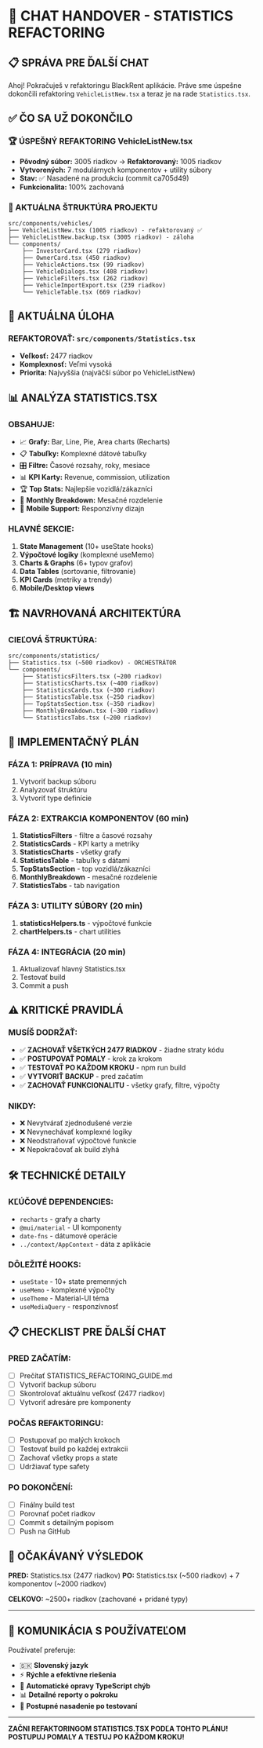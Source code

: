 # 🔄 CHAT HANDOVER - STATISTICS REFACTORING

## 📋 SPRÁVA PRE ĎALŠÍ CHAT

Ahoj! Pokračuješ v refaktoringu BlackRent aplikácie. Práve sme úspešne dokončili refaktoring `VehicleListNew.tsx` a teraz je na rade `Statistics.tsx`.

## ✅ ČO SA UŽ DOKONČILO

### 🏆 ÚSPEŠNÝ REFAKTORING VehicleListNew.tsx
- **Pôvodný súbor:** 3005 riadkov → **Refaktorovaný:** 1005 riadkov
- **Vytvorených:** 7 modulárnych komponentov + utility súbory
- **Stav:** ✅ Nasadené na produkciu (commit ca705d49)
- **Funkcionalita:** 100% zachovaná

### 📁 AKTUÁLNA ŠTRUKTÚRA PROJEKTU
```
src/components/vehicles/
├── VehicleListNew.tsx (1005 riadkov) - refaktorovaný ✅
├── VehicleListNew.backup.tsx (3005 riadkov) - záloha
└── components/
    ├── InvestorCard.tsx (279 riadkov)
    ├── OwnerCard.tsx (450 riadkov)
    ├── VehicleActions.tsx (99 riadkov)
    ├── VehicleDialogs.tsx (408 riadkov)
    ├── VehicleFilters.tsx (262 riadkov)
    ├── VehicleImportExport.tsx (239 riadkov)
    └── VehicleTable.tsx (669 riadkov)
```

## 🎯 AKTUÁLNA ÚLOHA

### REFAKTOROVAŤ: `src/components/Statistics.tsx`
- **Veľkosť:** 2477 riadkov
- **Komplexnosť:** Veľmi vysoká
- **Priorita:** Najvyššia (najväčší súbor po VehicleListNew)

## 📊 ANALÝZA STATISTICS.TSX

### OBSAHUJE:
- 📈 **Grafy:** Bar, Line, Pie, Area charts (Recharts)
- 📋 **Tabuľky:** Komplexné dátové tabuľky
- 🎛️ **Filtre:** Časové rozsahy, roky, mesiace
- 📊 **KPI Karty:** Revenue, commission, utilization
- 🏆 **Top Stats:** Najlepšie vozidlá/zákazníci
- 📅 **Monthly Breakdown:** Mesačné rozdelenie
- 📱 **Mobile Support:** Responzívny dizajn

### HLAVNÉ SEKCIE:
1. **State Management** (10+ useState hooks)
2. **Výpočtové logiky** (komplexné useMemo)
3. **Charts & Graphs** (6+ typov grafov)
4. **Data Tables** (sortovanie, filtrovanie)
5. **KPI Cards** (metriky a trendy)
6. **Mobile/Desktop views**

## 🏗️ NAVRHOVANÁ ARCHITEKTÚRA

### CIEĽOVÁ ŠTRUKTÚRA:
```
src/components/statistics/
├── Statistics.tsx (~500 riadkov) - ORCHESTRÁTOR
└── components/
    ├── StatisticsFilters.tsx (~200 riadkov)
    ├── StatisticsCharts.tsx (~400 riadkov)
    ├── StatisticsCards.tsx (~300 riadkov)
    ├── StatisticsTable.tsx (~250 riadkov)
    ├── TopStatsSection.tsx (~350 riadkov)
    ├── MonthlyBreakdown.tsx (~300 riadkov)
    └── StatisticsTabs.tsx (~200 riadkov)
```

## 🚀 IMPLEMENTAČNÝ PLÁN

### FÁZA 1: PRÍPRAVA (10 min)
1. Vytvoriť backup súboru
2. Analyzovať štruktúru
3. Vytvoriť type definície

### FÁZA 2: EXTRAKCIA KOMPONENTOV (60 min)
1. **StatisticsFilters** - filtre a časové rozsahy
2. **StatisticsCards** - KPI karty a metriky
3. **StatisticsCharts** - všetky grafy
4. **StatisticsTable** - tabuľky s dátami
5. **TopStatsSection** - top vozidlá/zákazníci
6. **MonthlyBreakdown** - mesačné rozdelenie
7. **StatisticsTabs** - tab navigation

### FÁZA 3: UTILITY SÚBORY (20 min)
1. **statisticsHelpers.ts** - výpočtové funkcie
2. **chartHelpers.ts** - chart utilities

### FÁZA 4: INTEGRÁCIA (20 min)
1. Aktualizovať hlavný Statistics.tsx
2. Testovať build
3. Commit a push

## ⚠️ KRITICKÉ PRAVIDLÁ

### MUSÍŠ DODRŽAŤ:
- ✅ **ZACHOVAŤ VŠETKÝCH 2477 RIADKOV** - žiadne straty kódu
- ✅ **POSTUPOVAŤ POMALY** - krok za krokom
- ✅ **TESTOVAŤ PO KAŽDOM KROKU** - npm run build
- ✅ **VYTVORIŤ BACKUP** - pred začatím
- ✅ **ZACHOVAŤ FUNKCIONALITU** - všetky grafy, filtre, výpočty

### NIKDY:
- ❌ Nevytvárať zjednodušené verzie
- ❌ Nevynechávať komplexné logiky
- ❌ Neodstraňovať výpočtové funkcie
- ❌ Nepokračovať ak build zlyhá

## 🛠️ TECHNICKÉ DETAILY

### KĽÚČOVÉ DEPENDENCIES:
- `recharts` - grafy a charty
- `@mui/material` - UI komponenty
- `date-fns` - dátumové operácie
- `../context/AppContext` - dáta z aplikácie

### DÔLEŽITÉ HOOKS:
- `useState` - 10+ state premenných
- `useMemo` - komplexné výpočty
- `useTheme` - Material-UI téma
- `useMediaQuery` - responzívnosť

## 📋 CHECKLIST PRE ĎALŠÍ CHAT

### PRED ZAČATÍM:
- [ ] Prečítať STATISTICS_REFACTORING_GUIDE.md
- [ ] Vytvoriť backup súboru
- [ ] Skontrolovať aktuálnu veľkosť (2477 riadkov)
- [ ] Vytvoriť adresáre pre komponenty

### POČAS REFAKTORINGU:
- [ ] Postupovať po malých krokoch
- [ ] Testovať build po každej extrakcii
- [ ] Zachovať všetky props a state
- [ ] Udržiavať type safety

### PO DOKONČENÍ:
- [ ] Finálny build test
- [ ] Porovnať počet riadkov
- [ ] Commit s detailným popisom
- [ ] Push na GitHub

## 🎯 OČAKÁVANÝ VÝSLEDOK

**PRED:** Statistics.tsx (2477 riadkov)
**PO:** Statistics.tsx (~500 riadkov) + 7 komponentov (~2000 riadkov)

**CELKOVO:** ~2500+ riadkov (zachované + pridané typy)

---

## 💬 KOMUNIKÁCIA S POUŽÍVATEĽOM

Používateľ preferuje:
- 🇸🇰 **Slovenský jazyk**
- ⚡ **Rýchle a efektívne riešenia**
- 🔧 **Automatické opravy TypeScript chýb**
- 📊 **Detailné reporty o pokroku**
- 🚀 **Postupné nasadenie po testovaní**

---

**ZAČNI REFAKTORINGOM STATISTICS.TSX PODĽA TOHTO PLÁNU!**
**POSTUPUJ POMALY A TESTUJ PO KAŽDOM KROKU!**
